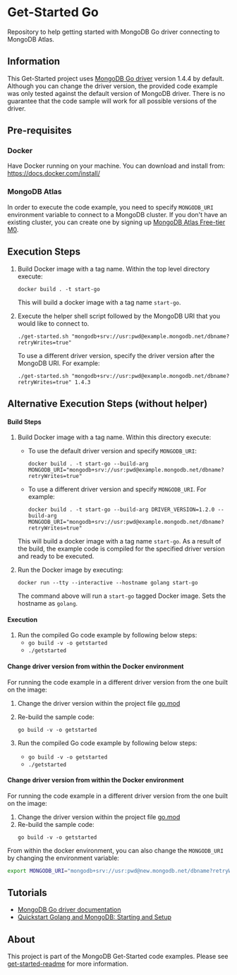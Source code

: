 # Get-Started Go

Repository to help getting started with MongoDB Go driver connecting to MongoDB Atlas.

## Information

This Get-Started project uses [MongoDB Go driver](https://godoc.org/go.mongodb.org/mongo-driver/mongo) version 1.4.4 by default. Although you can change the driver version, the provided code example was only tested against the default version of MongoDB driver. There is no guarantee that the code sample will work for all possible versions of the driver.

## Pre-requisites 

### Docker 

Have Docker running on your machine. You can download and install from: https://docs.docker.com/install/

### MongoDB Atlas

In order to execute the code example, you need to specify `MONGODB_URI` environment variable to connect to a MongoDB cluster. If you don't have an existing cluster, you can create one by signing up [MongoDB Atlas Free-tier M0](https://docs.atlas.mongodb.com/getting-started/). 

##  Execution Steps 

1. Build Docker image with a tag name. Within the top level directory execute: 
   ```
   docker build . -t start-go
   ```
   This will build a docker image with a tag name `start-go`. 

2. Execute the helper shell script followed by the MongoDB URI that you would like to connect to. 
      ```
      ./get-started.sh "mongodb+srv://usr:pwd@example.mongodb.net/dbname?retryWrites=true"
      ```

   To use a different driver version, specify the driver version after the MongoDB URI. For example:
      ```
      ./get-started.sh "mongodb+srv://usr:pwd@example.mongodb.net/dbname?retryWrites=true" 1.4.3
      ```

## Alternative Execution Steps (without helper)

#### Build Steps

1. Build Docker image with a tag name. Within this directory execute: 
   * To use the default driver version and specify `MONGODB_URI`:
      ```
      docker build . -t start-go --build-arg MONGODB_URI="mongodb+srv://usr:pwd@example.mongodb.net/dbname?retryWrites=true"
      ```
   * To use a different driver version and specify `MONGODB_URI`. For example:
      ```
      docker build . -t start-go --build-arg DRIVER_VERSION=1.2.0 --build-arg MONGODB_URI="mongodb+srv://usr:pwd@example.mongodb.net/dbname?retryWrites=true"
      ```
   This will build a docker image with a tag name `start-go`. 
   As a result of the build, the example code is compiled for the specified driver version and ready to be executed.

2. Run the Docker image by executing:
   ```
   docker run --tty --interactive --hostname golang start-go
   ```

   The command above will run a `start-go` tagged Docker image. Sets the hostname as `golang`. 

#### Execution

1. Run the compiled Go code example by following below steps:
   * `go build -v -o getstarted`
   * `./getstarted`

#### Change driver version from within the Docker environment

For running the code example in a different driver version from the one built on the image:

1. Change the driver version within the project file [go.mod](go/go.mod)
2. Re-build the sample code:
   ```
   go build -v -o getstarted
   ```

1. Run the compiled Go code example by following below steps:
   * `go build -v -o getstarted`
   * `./getstarted`

#### Change driver version from within the Docker environment

For running the code example in a different driver version from the one built on the image:

1. Change the driver version within the project file [go.mod](go/go.mod)
2. Re-build the sample code:
   ```
   go build -v -o getstarted
   ```

From within the docker environment, you can also change the `MONGODB_URI` by changing the environment variable: 

```sh
export MONGODB_URI="mongodb+srv://usr:pwd@new.mongodb.net/dbname?retryWrites=true"
```

## Tutorials

* [MongoDB Go driver documentation](https://docs.mongodb.com/drivers/go)
* [Quickstart Golang and MongoDB: Starting and Setup](https://www.mongodb.com/blog/post/quick-start-golang--mongodb--starting-and-setup)


## About 

This project is part of the MongoDB Get-Started code examples. Please see [get-started-readme](https://github.com/mongodb-developer/get-started-readme) for more information. 
